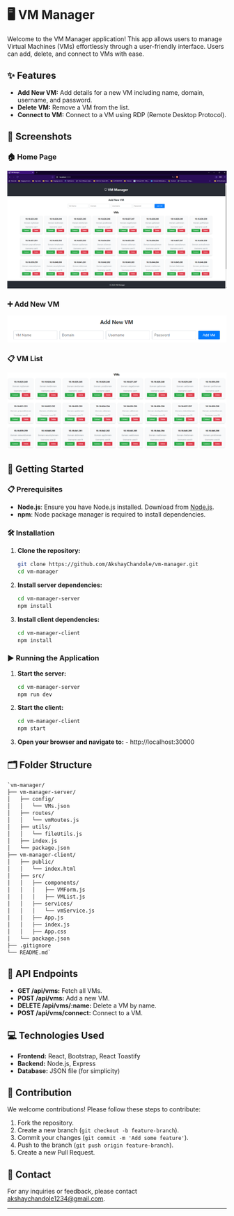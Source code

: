 # 🖥️ VM Manager

Welcome to the VM Manager application! This app allows users to manage Virtual Machines (VMs) effortlessly through a user-friendly interface. Users can add, delete, and connect to VMs with ease.

## ✨ Features

- **Add New VM:** Add details for a new VM including name, domain, username, and password.
- **Delete VM:** Remove a VM from the list.
- **Connect to VM:** Connect to a VM using RDP (Remote Desktop Protocol).

## 📸 Screenshots

### 🏠 Home Page

![homePage](screenshots/homePage.png)

### ➕ Add New VM

![addNewVM](screenshots/addVM.png)

### 📋 VM List

![vmList](screenshots/vmList.png)

## 🚀 Getting Started

### 📋 Prerequisites

- **Node.js**: Ensure you have Node.js installed. Download from [Node.js](https://nodejs.org/).
- **npm**: Node package manager is required to install dependencies.

### 🛠️ Installation

1.  **Clone the repository:**
    ```bash
    git clone https://github.com/AkshayChandole/vm-manager.git
    cd vm-manager
    ```
2.  **Install server dependencies:**
    ```bash
    cd vm-manager-server
    npm install
    ```
3.  **Install client dependencies:**

    ```bash
    cd vm-manager-client
    npm install
    ```

### ▶️ Running the Application

1.  **Start the server:**
    ```bash
    cd vm-manager-server
    npm run dev
    ```
2.  **Start the client:**
    ```bash
    cd vm-manager-client
    npm start
    ```
3.  **Open your browser and navigate to:** - http://localhost:30000

## 🗂️ Folder Structure

```
`vm-manager/
├── vm-manager-server/
│   ├── config/
│   │   └── VMs.json
│   ├── routes/
│   │   └── vmRoutes.js
│   ├── utils/
│   │   └── fileUtils.js
│   ├── index.js
│   └── package.json
├── vm-manager-client/
│   ├── public/
│   │   └── index.html
│   ├── src/
│   │   ├── components/
│   │   │   ├── VMForm.js
│   │   │   ├── VMList.js
│   │   ├── services/
│   │   │   └── vmService.js
│   │   ├── App.js
│   │   ├── index.js
│   │   ├── App.css
│   └── package.json
├── .gitignore
└── README.md`
```

## 📡 API Endpoints

- **GET /api/vms:** Fetch all VMs.
- **POST /api/vms:** Add a new VM.
- **DELETE /api/vms/:name:** Delete a VM by name.
- **POST /api/vms/connect:** Connect to a VM.

## 💻 Technologies Used

- **Frontend:** React, Bootstrap, React Toastify
- **Backend:** Node.js, Express
- **Database:** JSON file (for simplicity)

## 🤝 Contribution

We welcome contributions! Please follow these steps to contribute:

1.  Fork the repository.
2.  Create a new branch (`git checkout -b feature-branch`).
3.  Commit your changes (`git commit -m 'Add some feature'`).
4.  Push to the branch (`git push origin feature-branch`).
5.  Create a new Pull Request.

## 📧 Contact

For any inquiries or feedback, please contact akshaychandole1234@gmail.com.

---
